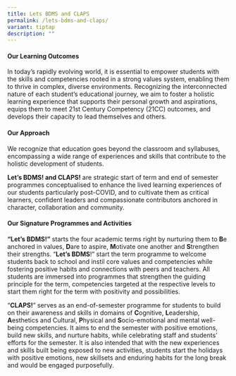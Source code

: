 ```yaml
---
title: Lets BDMS and CLAPS
permalink: /lets-bdms-and-claps/
variant: tiptap
description: ""
---
```

<h4><strong>Our Learning Outcomes</strong></h4>
<p>In today’s rapidly evolving world, it is essential to empower students
with the skills and competencies rooted in a strong values system, enabling
them to thrive in complex, diverse environments. Recognizing the interconnected
nature of each student’s educational journey, we aim to foster a holistic
learning experience that supports their personal growth and aspirations,
equips them to meet 21st Century Competency (21CC) outcomes, and develops
their capacity to lead themselves and others.</p>
<h4><strong>Our Approach</strong></h4>
<p>We recognize that education goes beyond the classroom and syllabuses,
encompassing a wide range of experiences and skills that contribute to
the holistic development of students.&nbsp;</p>
<p><strong>Let’s BDMS! and CLAPS!</strong> are strategic start of term and
end of semester programmes conceptualised to enhance the lived learning
experiences of our students particularly post-COVID, and to cultivate them
as critical learners, confident leaders and compassionate contributors
anchored in character, collaboration and community.</p>
<h4><strong>Our Signature Programmes and Activities</strong></h4>
<p><strong>“Let’s BDMS!”</strong> starts the four academic terms right by
nurturing them to <strong>B</strong>e anchored in values, <strong>D</strong>are
to aspire, <strong>M</strong>otivate one another and <strong>S</strong>trengthen
their strengths. “<strong>Let’s BDMS</strong>!” start the term programme
to welcome students back to school and instil core values and competencies
while fostering positive habits and connections with peers and teachers.
All students are immersed into programmes that strengthen the guiding principle
for the term, competencies targeted at the respective levels to start them
right for the term with positivity and possibilities.&nbsp;</p>
<p>“<strong>CLAPS!</strong>” serves as an end-of-semester programme for students
to build on their awareness and skills in domains of <strong>C</strong>ognitive, <strong>L</strong>eadership, <strong>A</strong>esthetics
and Cultural, <strong>P</strong>hysical and <strong>S</strong>ocio-emotional
and mental well-being competencies. It aims to end the semester with positive
emotions, build new skills, and nurture habits, while celebrating staff
and students’ efforts for the semester. It is also intended that with the
new experiences and skills built being exposed to new activities, students
start the holidays with positive emotions, new skillsets and enduring habits
for the long break and would be engaged purposefully.</p>
<h4></h4>
<p></p>